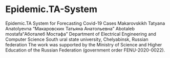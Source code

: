 # Epidemic.TA-System
Epidemic.TA  System for Forecasting Covid-19 Cases
Makarovskikh Tatyana Anatolyevna “Макаровских Татьяна Анатольевна”
Abotaleb mostafa“Аботалеб Мостафа”
Department of Electrical Engineering and Computer Science
South ural state university, Chelyabinsk, Russian federation
The work was supported by the Ministry of Science and Higher Education of the Russian Federation (government order FENU-2020-0022).
